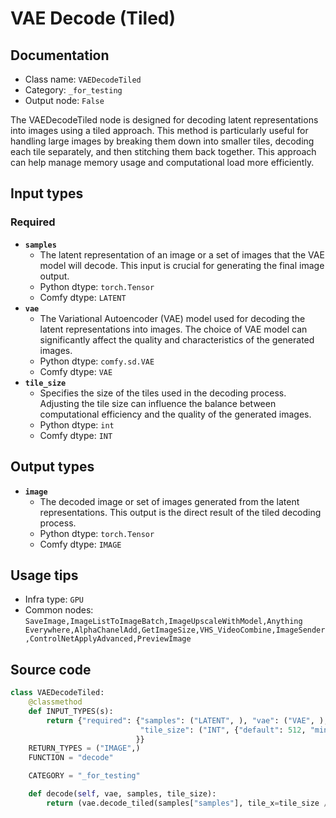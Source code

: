 # VAE Decode (Tiled)
## Documentation
- Class name: `VAEDecodeTiled`
- Category: `_for_testing`
- Output node: `False`

The VAEDecodeTiled node is designed for decoding latent representations into images using a tiled approach. This method is particularly useful for handling large images by breaking them down into smaller tiles, decoding each tile separately, and then stitching them back together. This approach can help manage memory usage and computational load more efficiently.
## Input types
### Required
- **`samples`**
    - The latent representation of an image or a set of images that the VAE model will decode. This input is crucial for generating the final image output.
    - Python dtype: `torch.Tensor`
    - Comfy dtype: `LATENT`
- **`vae`**
    - The Variational Autoencoder (VAE) model used for decoding the latent representations into images. The choice of VAE model can significantly affect the quality and characteristics of the generated images.
    - Python dtype: `comfy.sd.VAE`
    - Comfy dtype: `VAE`
- **`tile_size`**
    - Specifies the size of the tiles used in the decoding process. Adjusting the tile size can influence the balance between computational efficiency and the quality of the generated images.
    - Python dtype: `int`
    - Comfy dtype: `INT`
## Output types
- **`image`**
    - The decoded image or set of images generated from the latent representations. This output is the direct result of the tiled decoding process.
    - Python dtype: `torch.Tensor`
    - Comfy dtype: `IMAGE`
## Usage tips
- Infra type: `GPU`
- Common nodes: `SaveImage,ImageListToImageBatch,ImageUpscaleWithModel,Anything Everywhere,AlphaChanelAdd,GetImageSize,VHS_VideoCombine,ImageSender,ControlNetApplyAdvanced,PreviewImage`


## Source code
```python
class VAEDecodeTiled:
    @classmethod
    def INPUT_TYPES(s):
        return {"required": {"samples": ("LATENT", ), "vae": ("VAE", ),
                             "tile_size": ("INT", {"default": 512, "min": 320, "max": 4096, "step": 64})
                            }}
    RETURN_TYPES = ("IMAGE",)
    FUNCTION = "decode"

    CATEGORY = "_for_testing"

    def decode(self, vae, samples, tile_size):
        return (vae.decode_tiled(samples["samples"], tile_x=tile_size // 8, tile_y=tile_size // 8, ), )

```
